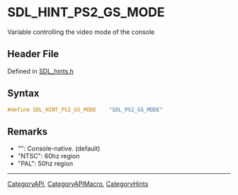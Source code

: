 # SDL_HINT_PS2_GS_MODE

Variable controlling the video mode of the console

## Header File

Defined in [SDL_hints.h](https://github.com/libsdl-org/SDL/blob/SDL2/include/SDL_hints.h)

## Syntax

```c
#define SDL_HINT_PS2_GS_MODE    "SDL_PS2_GS_MODE"
```

## Remarks

- "": Console-native. (default)
- "NTSC": 60hz region
- "PAL": 50hz region

----
[CategoryAPI](CategoryAPI), [CategoryAPIMacro](CategoryAPIMacro), [CategoryHints](CategoryHints)

